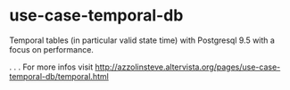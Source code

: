# use-case-temporal-db
Temporal tables (in particular valid state time) with Postgresql 9.5 with a focus on performance.

.
.
.
For more infos visit http://azzolinsteve.altervista.org/pages/use-case-temporal-db/temporal.html
